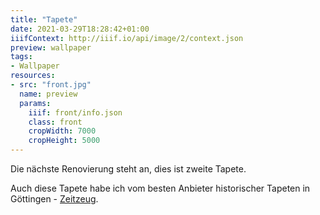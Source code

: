 ```yaml
---
title: "Tapete"
date: 2021-03-29T18:28:42+01:00
iiifContext: http://iiif.io/api/image/2/context.json
preview: wallpaper
tags:
- Wallpaper
resources:
- src: "front.jpg"
  name: preview
  params:
    iiif: front/info.json
    class: front
    cropWidth: 7000
    cropHeight: 5000
---
```

Die nächste Renovierung steht an, dies ist zweite Tapete.

Auch diese Tapete habe ich vom besten Anbieter historischer Tapeten in Göttingen - [Zeitzeug](http://zeitzeug.de/).
